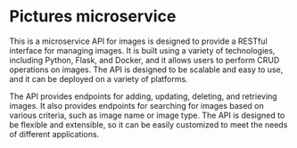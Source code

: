 # Pictures microservice 

This is a microservice API for images is designed to provide a RESTful interface for managing images. It is built using a variety of technologies, including Python, Flask, and Docker, and it allows users to perform CRUD operations on images. The API is designed to be scalable and easy to use, and it can be deployed on a variety of platforms.

The API provides endpoints for adding, updating, deleting, and retrieving images. It also provides endpoints for searching for images based on various criteria, such as image name or image type. The API is designed to be flexible and extensible, so it can be easily customized to meet the needs of different applications.
